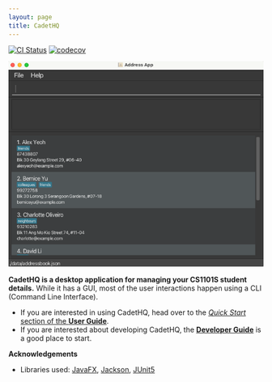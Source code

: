 ```yaml
---
layout: page
title: CadetHQ
---
```


[![CI Status](https://github.com/se-edu/addressbook-level3/workflows/Java%20CI/badge.svg)](https://github.com/se-edu/addressbook-level3/actions)
[![codecov](https://codecov.io/gh/se-edu/addressbook-level3/branch/master/graph/badge.svg)](https://codecov.io/gh/se-edu/addressbook-level3)

![Ui](images/Ui.png)

**CadetHQ is a desktop application for managing your CS1101S student details.** While it has a GUI, most of the user interactions happen using a CLI (Command Line Interface).

* If you are interested in using CadetHQ, head over to the [_Quick Start_ section of the **User Guide**](UserGuide.html#quick-start).
* If you are interested about developing CadetHQ, the [**Developer Guide**](DeveloperGuide.html) is a good place to start.


**Acknowledgements**

* Libraries used: [JavaFX](https://openjfx.io/), [Jackson](https://github.com/FasterXML/jackson), [JUnit5](https://github.com/junit-team/junit5)
